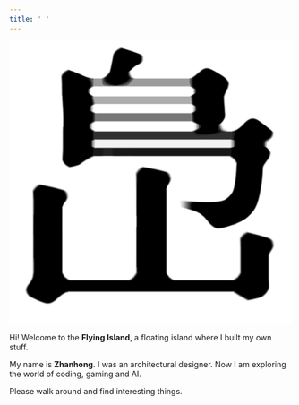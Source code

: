 ```yaml
---
title: ' '
---
```



<img src="img/logo.png" class="about-logo">

Hi! Welcome to the **Flying Island**, a floating island where I built my own stuff.

My name is **Zhanhong**. I was an architectural designer. Now I am exploring the world of coding, gaming and AI.

Please walk around and find interesting things.

